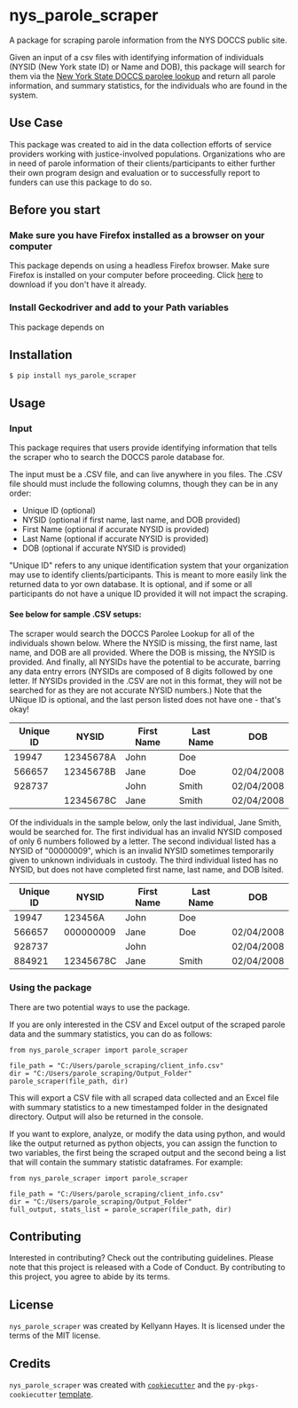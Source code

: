 # nys_parole_scraper

A package for scraping parole information from the NYS DOCCS public site.

Given an input of a csv files with identifying information of individuals (NYSID (New York state ID) or Name and DOB), this package will search for them via the [New York State DOCCS parolee lookup](https://publicapps.doccs.ny.gov/ParoleeLookup/default) and return all parole information, and summary statistics, for the individuals who are found in the system. 

## Use Case
This package was created to aid in the data collection efforts of service providers working with justice-involved populations. Organizations who are in need of parole information of their clients/participants to either further their own program design and evaluation or to successfully report to funders can use this package to do so. 

## Before you start

### Make sure you have Firefox installed as a browser on your computer
This package depends on using a headless Firefox browser. Make sure Firefox is installed on your computer before proceeding. Click [here](https://www.mozilla.org/en-US/firefox/new/?utm_medium=paidsearch&utm_source=google-rsa&utm_campaign=firefox-for-families&utm_content=A144_A203_301421&gclid=Cj0KCQiAqOucBhDrARIsAPCQL1Y1mhZc-bWiI1LXtW6IwfMGvn0WNIB4EV4x_A6z_9Sc8DHNEjDXL3YaAud1EALw_wcB) to download if you don't have it already. 

### Install Geckodriver and add to your Path variables
This package depends on 


## Installation

```bash
$ pip install nys_parole_scraper
```

## Usage

### Input 
This package requires that users provide identifying information that tells the scraper who to search the DOCCS parole database for. 

The input must be a .CSV file, and can live anywhere in you files. The .CSV file should must include the following columns, though they can be in any order:
- Unique ID (optional)
- NYSID (optional if first name, last name, and DOB provided)
- First Name (optional if accurate NYSID is provided)
- Last Name (optional if accurate NYSID is provided)
- DOB (optional if accurate NYSID is provided)

"Unique ID" refers to any unique identification system that your organization may use to identify clients/participants. This is meant to more easily link the returned data to yor own database. It is optional, and if some or all participants do not have a unique ID provided it will not impact the scraping. 

#### See below for sample .CSV setups: 

The scraper would search the DOCCS Parolee Lookup for all of the individuals shown below. Where the NYSID is missing, the first name, last name, and DOB are all provided. Where the DOB is missing, the NYSID is provided. And finally, all NYSIDs have the potential to be accurate, barring any data entry errors (NYSIDs are composed of 8 digits followed by one letter. If NYSIDs provided in the .CSV are not in this format, they will not be searched for as they are not accurate NYSID numbers.) Note that the UNique ID is optional, and the last person listed does not have one - that's okay!

| Unique ID      | NYSID | First Name     | Last Name | DOB |
| ----------- | ----------- |----------- | ----------- | ----------- |
| 19947      | 12345678A       | John     |  Doe        |    |
| 566657   | 12345678B        |  Jane       |    Doe     | 02/04/2008  |
| 928737      |               |   John      |   Smith     | 02/04/2008   |
|          | 12345678C        |   Jane       |   Smith    | 02/04/2008  |


Of the individuals in the sample below, only the last individual, Jane Smith, would be searched for. The first individual has an invalid NYSID composed of only 6 numbers followed by a letter. The second individual listed has a NYSID of "00000009", which is an invalid NYSID sometimes temporarily given to unknown individuals in custody. The third individual listed has no NYSID, but does not have completed first name, last name, and DOB lsited.  

| Unique ID      | NYSID | First Name     | Last Name | DOB |
| ----------- | ----------- |----------- | ----------- | ----------- |
| 19947      | 123456A       | John     |  Doe        |    |
| 566657   | 000000009        |  Jane       |    Doe     | 02/04/2008  |
| 928737      |               |   John      |        | 02/04/2008   |
| 884921   | 12345678C        |   Jane       |   Smith    | 02/04/2008  |


### Using the package

There are two potential ways to use the package. 

If you are only interested in the CSV and Excel output of the scraped parole data and the summary statistics, you can do as follows: 

```
from nys_parole_scraper import parole_scraper

file_path = "C:/Users/parole_scraping/client_info.csv"
dir = "C:/Users/parole_scraping/Output_Folder"
parole_scraper(file_path, dir)
```
This will export a CSV file with all scraped data collected and an Excel file with summary statistics to a new timestamped folder in the designated directory. Output will also be returned in the console. 

If you want to explore, analyze, or modify the data  using python, and would like the output returned as python objects, you can assign the function to two variables, the first being the scraped output and the second being a list that will contain the summary statistic dataframes. For example: 

```
from nys_parole_scraper import parole_scraper

file_path = "C:/Users/parole_scraping/client_info.csv"
dir = "C:/Users/parole_scraping/Output_Folder"
full_output, stats_list = parole_scraper(file_path, dir)
```

## Contributing

Interested in contributing? Check out the contributing guidelines. Please note that this project is released with a Code of Conduct. By contributing to this project, you agree to abide by its terms.

## License

`nys_parole_scraper` was created by Kellyann Hayes. It is licensed under the terms of the MIT license.

## Credits

`nys_parole_scraper` was created with [`cookiecutter`](https://cookiecutter.readthedocs.io/en/latest/) and the `py-pkgs-cookiecutter` [template](https://github.com/py-pkgs/py-pkgs-cookiecutter).

